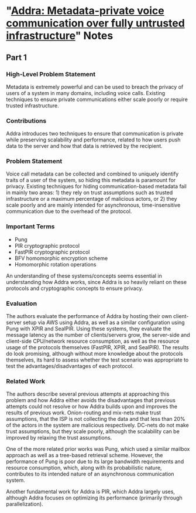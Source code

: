 # "[Addra: Metadata-private voice communication over fully untrusted infrastructure](https://www.usenix.org/system/files/osdi21-ahmad.pdf)" Notes

## Part 1

### High-Level Problem Statement

Metadata is extremely powerful and can be used to breach the privacy of users of a system in many domains, including voice calls. Existing techniques to ensure private communications either scale poorly or require trusted infrastructure.

### Contributions

Addra introduces two techniques to ensure that communication is private while preserving scalability and performance, related to how users push data to the server and how that data is retrieved by the recipient.

### Problem Statement

Voice call metadata can be collected and combined to uniquely identify traits of a user of the system, so hiding this metadata is paramount for privacy. Existing techniques for hiding communication-based metadata fail in mainly two areas: 1) they rely on trust assumptions such as trusted infrastructure or a maximum percentage of malicious actors, or 2) they scale poorly and are mainly intended for asynchronous, time-insensitive communication due to the overhead of the protocol.

### Important Terms

- Pung
- PIR cryptographic protocol
- FastPIR cryptographic protocol
- BFV homomorphic encryption scheme
- Homomorphic rotation operations

An understanding of these systems/concepts seems essential in understanding how Addra works, since Addra is so heavily reliant on these protocols and cryptographic concepts to ensure privacy.

### Evaluation

The authors evaluate the performance of Addra by hosting their own client-server setup via AWS using Addra, as well as a similar configuration using Pung with XPIR and SealPIR. Using these systems, they evaluate the message latency as the number of clients/servers grow, the server-side and client-side CPU/network resource consumption, as well as the resource usage of the protocols themselves (FastPIR, XPIR, and SealPIR). The results do look promising, although without more knowledge about the protocols themselves, its hard to assess whether the test scenario was appropriate to test the advantages/disadvantages of each protocol.

### Related Work

The authors describe several previous attempts at approaching this problem and how Addra either avoids the disadvantages that previous attempts could not resolve or how Addra builds upon and improves the results of previous work. Onion-routing and mix-nets make trust assumptions, that the ISP is not collecting the data and that less than 20% of the actors in the system are malicious respectively. DC-nets do not make trust assumptions, but they scale poorly, although the scalability can be improved by relaxing the trust assumptions. 

One of the more related prior works was Pung, which used a similar mailbox approach as well as a tree-based retrieval scheme. However, the performance of Pung is poor due to its large bandwidth requirements and resource consumption, which, along with its probabilistic nature, contributes to its intended nature of an asynchronous communication system. 

Another fundamental work for Addra is PIR, which Addra largely uses, although Addra focuses on optimizing its performance (primarily through parallelization).
